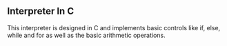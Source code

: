 ## Interpreter In C

This interpreter is designed in C and implements basic controls like if, else, while and for as well as the basic arithmetic operations. 
